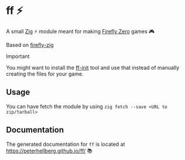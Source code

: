 # ff :zap:

A small [Zig](https://ziglang.org/) ⚡ module meant for making [Firefly Zero](https://fireflyzero.com/) games 🎮

Based on [firefly-zig](https://github.com/firefly-zero/firefly-zig)

> [!IMPORTANT]
> You might want to install the [ff-init](https://github.com/peterhellberg/ff-init) tool and use that instead of manually creating the files for your game.

## Usage

You can have fetch the module by using `zig fetch --save <URL to zip/tarball>`

## Documentation

The generated documentation for `ff` is located at <https://peterhellberg.github.io/ff/> 📚
